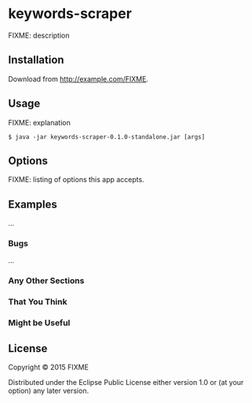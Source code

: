 # keywords-scraper

FIXME: description

## Installation

Download from http://example.com/FIXME.

## Usage

FIXME: explanation

    $ java -jar keywords-scraper-0.1.0-standalone.jar [args]

## Options

FIXME: listing of options this app accepts.

## Examples

...

### Bugs

...

### Any Other Sections
### That You Think
### Might be Useful

## License

Copyright © 2015 FIXME

Distributed under the Eclipse Public License either version 1.0 or (at
your option) any later version.
